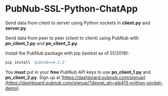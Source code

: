 # PubNub-SSL-Python-ChatApp
Send data from client to server using Python sockets in **client.py** and **server.py**.

Send data from peer to peer (client to client) using PubNub with **pn_client_1.py** and **pn_client_2.py**.

Install the PubNub package with pip (lastest as of 01/2019):
```bash
pip install 'pubnub>=4.1.2'
```

You **must** put in your **free** PubNub API keys to use **pn_client_1.py** and **pn_client_2.py**. Sign up at [https://dashboard.pubnub.com/signup](https://dashboard.pubnub.com/signup/?devrel_gh=ajb413-python-socket-demo)
